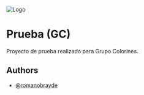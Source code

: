 
![Logo](https://www.svgrepo.com/show/147333/opossum-mammal-animal-silhouette.svg)


# Prueba (GC)

Proyecto de prueba realizado para Grupo Colorines.


## Authors

- [@romanobrayde](https://www.github.com/romanobrayde)
